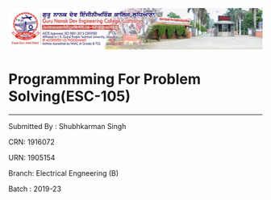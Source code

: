 ![college.jpeg](https://github.com/shubhkarmans27/pps--report/blob/master/college.jpeg)
# Programmming For Problem Solving(ESC-105)
-----
Submitted By : Shubhkarman Singh

CRN: 1916072

URN: 1905154

Branch: Electrical Engneering (B)

Batch : 2019-23
